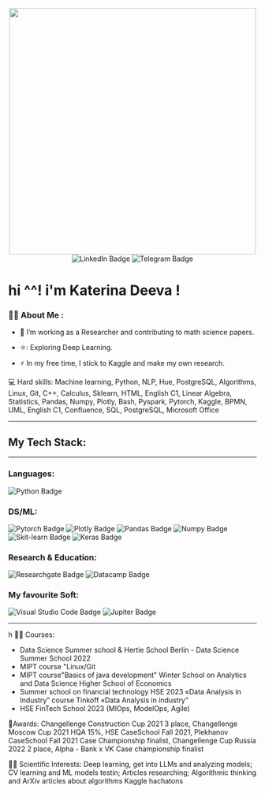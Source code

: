 
<div id="header" align="center">
  <img src= "https://media.giphy.com/media/vRHKYJFbMNapxHnp6x/giphy.gif" width="500"/>
</div>

<div id="header" align="center">
<div id="badges">
  <img src="https://img.shields.io/badge/LinkedIn-blue?style=for-the-badge&logo=linkedin&logoColor=white" alt="LinkedIn Badge"/>
  <img src="https://img.shields.io/badge/Telegram-blue?style=for-the-badge&logo=telegram&logoColor=white" alt="Telegram Badge"/>
</div>
</div>

<h1>
hi ^^! i'm Katerina Deeva !
</h1>


### :woman_technologist: About Me :

- :telescope: I’m working as a Researcher and contributing to math science papers.

- ⚛️: Exploring Deep Learning.

- :zap: In my free time, I stick to Kaggle and make my own research.


💻 Hard skills: Machine learning, Python, NLP, Hue, PostgreSQL, Algorithms, Linux, Git, C++, Calculus, Sklearn, HTML, English C1, Linear Algebra, Statistics, Pandas, Numpy, Plotly, Bash, Pyspark, Pytorch, Kaggle, BPMN, UML, English C1, Confluence, SQL, PostgreSQL, Microsoft Office

---
## My Tech Stack: 
---

### Languages: 

  <img src="https://img.shields.io/badge/Python-navy?style=for-the-badge&logo=python&logoColor=yellow" alt="Python Badge"/>

### DS/ML: 

<div id="badges">
  <img src="https://img.shields.io/badge/Pytorch-blue?style=for-the-badge&logo=pytorch&logoColor=white" alt="Pytorch Badge"/>
  <img src="https://img.shields.io/badge/Plotly-coral?style=for-the-badge&logo=plotly&logoColor=white" alt="Plotly Badge"/>
  <img src="https://img.shields.io/badge/Pandas-pink?style=for-the-badge&logo=pandas&logoColor=white" alt="Pandas Badge"/>
  <img src="https://img.shields.io/badge/Numpy-yellow?style=for-the-badge&logo=numpy&logoColor=white" alt="Numpy Badge"/>
  <img src="https://img.shields.io/badge/Skitlearn-orange?style=for-the-badge&logo=skitlearn&logoColor=white" alt="Skit-learn Badge"/>
  <img src="https://img.shields.io/badge/Keras-red?style=for-the-badge&logo=keras&logoColor=white" alt="Keras Badge"/>
</div>

### Research & Education: 

<div id="badges">
  <img src="https://img.shields.io/badge/Researchgate-mint?style=for-the-badge&logo=researchgate&logoColor=white" alt="Researchgate Badge"/>
  <img src="https://img.shields.io/badge/Datacamp-red?style=for-the-badge&logo=datacamp&logoColor=black" alt="Datacamp Badge"/>
</div>

### My favourite Soft: 

<div id="badges">
  <img src="https://img.shields.io/badge/VisualStudioCode-blue?style=for-the-badge&logo=visualStudioCode&logoColor=white" alt="Visual Studio Code Badge"/>
  <img src="https://img.shields.io/badge/Jupiter-orange?style=for-the-badge&logo=jupiter&logoColor=black" alt="Jupiter Badge"/>
</div>

---
h
👨‍🎓 Courses:
* Data Science Summer school & Hertie School Berlin - Data Science Summer School 2022
* MIPT course "Linux/Git
* MIPT course"Basics of java development" Winter School on Analytics and Data Science Higher School of Economics
* Summer school on financial technology HSE 2023 «Data Analysis in Industry” course Tinkoff «Data Analysis in industry”
* HSE FinTech School 2023 (MlOps, ModelOps, Agile)

🥇Awards: Changellenge Construction Cup 2021 3 place, Changellenge Moscow Cup 2021 HQA 15%, HSE CaseSchool Fall 2021, Plekhanov CaseSchool Fall 2021 Case Championship finalist, Changellenge Cup Russia 2022 2 place, Alpha - Bank х VK Case championship finalist

🧑‍🔬 Scientific Interests: Deep learning, get into LLMs and analyzing models; CV learning and ML models testin; Articles researching; Algorithmic thinking and ArXiv articles about algorithms Kaggle hachatons
